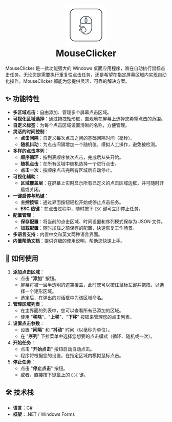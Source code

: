 # <div align="center"><img src="https://raw.githubusercontent.com/Hfugghg/MouseClicker/refs/heads/dev/docs/logo.png" width="128" /></div><div align="center">MouseClicker</div>

MouseClicker 是一款功能强大的 Windows 桌面应用程序，旨在自动执行鼠标点击任务。无论您是需要执行重复性点击任务，还是希望在指定屏幕区域内实现自动化操作，MouseClicker 都能为您提供灵活、可靠的解决方案。

## ✨ 功能特性

*   **多区域点击**：自由添加、管理多个屏幕点击区域。
*   **可视化区域选择**：通过拖拽矩形框，直观地在屏幕上选择您希望点击的范围。
*   **自定义标签**：为每个点击区域设置清晰的名称，方便管理。
*   **灵活的时间控制**：
    *   **点击间隔**：自定义每次点击之间的基础间隔时间（毫秒）。
    *   **随机抖动**：为点击间隔增加一个随机值，模拟人工操作，避免被检测。
*   **多样的点击序列**：
    *   **顺序循环**：按列表顺序依次点击，完成后从头开始。
    *   **随机点击**：在所有区域中随机选择一个进行点击。
    *   **点击一次**：按顺序点击完所有区域后自动停止。
*   **可视化辅助**：
    *   **区域覆盖层**：在屏幕上实时显示所有已定义的点击区域边框，并可随时开启或关闭。
*   **一键启停与热键**：
    *   **主控按钮**：通过界面按钮轻松开始或停止点击任务。
    *   **ESC 热键**：在点击过程中，随时按下 `ESC` 键可立即停止任务。
*   **配置管理**：
    *   **保存配置**：将当前的点击区域、时间设置和序列模式保存为 JSON 文件。
    *   **加载配置**：随时加载之前保存的配置，快速恢复工作场景。
*   **多语言支持**：内置中文和英文两种语言界面。
*   **内置帮助文档**：提供详细的使用说明，帮助您快速上手。

## 🚀 如何使用

1.  **添加点击区域**：
    *   点击 "**添加**" 按钮。
    *   屏幕将被一层半透明的遮罩覆盖，此时您可以按住鼠标左键并拖拽，以选择一个矩形区域。
    *   选定后，在弹出的对话框中为该区域命名。
2.  **管理区域列表**：
    *   在主界面的列表中，您可以查看所有已添加的区域。
    *   使用 "**移除**"、"**上移**"、"**下移**" 按钮来管理您的点击列表。
3.  **设置点击参数**：
    *   设置 "**间隔**" 和 "**抖动**" 时间（以毫秒为单位）。
    *   在 "**序列**" 下拉菜单中选择您想要的点击模式（循环、随机或一次）。
4.  **开始任务**：
    *   点击 "**开始点击**" 按钮启动自动点击。
    *   程序将根据您的设置，在指定区域内模拟鼠标点击。
5.  **停止任务**：
    *   点击 "**停止点击**" 按钮。
    *   或者，直接按下键盘上的 `ESC` 键。

## 🛠️ 技术栈

*   **语言**：C#
*   **框架**：.NET / Windows Forms


